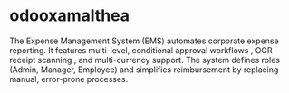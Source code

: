 # odooxamalthea
The Expense Management System (EMS) automates corporate expense reporting. It features   multi-level, conditional approval workflows , OCR receipt scanning , and multi-currency support. The system defines roles (Admin, Manager, Employee) and simplifies reimbursement by replacing manual, error-prone processes.
